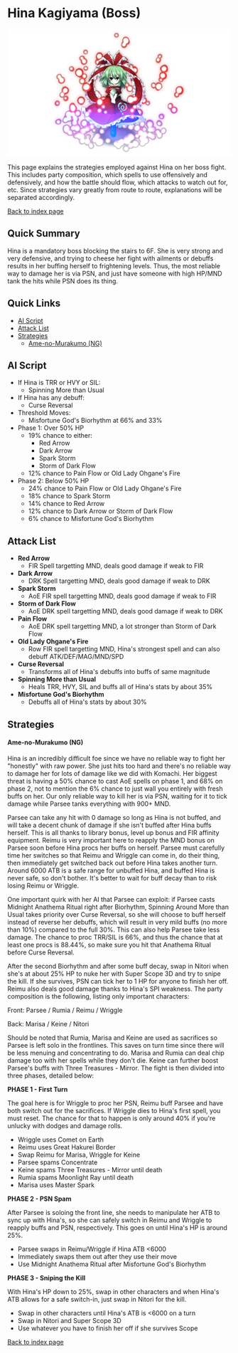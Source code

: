 # Hina Kagiyama (Boss)

![](img/hina.png)

This page explains the strategies employed against Hina on her boss fight. This includes party composition, which spells to use offensively and defensively, and how the battle should flow, which attacks to watch out for, etc. Since strategies vary greatly from route to route, explanations will be separated accordingly.

[Back to index page](../index.md)

## Quick Summary

Hina is a mandatory boss blocking the stairs to 6F. She is very strong and very defensive, and trying to cheese her fight with ailments or debuffs results in her buffing herself to frightening levels. Thus, the most reliable way to damage her is via PSN, and just have someone with high HP/MND tank the hits while PSN does its thing.

## Quick Links
* [AI Script](#script)
* [Attack List](#attacks)
* [Strategies](#strats)
	* [Ame-no-Murakumo (NG)](#ng-murakumo)

## <a id="script"></a>AI Script

* If Hina is TRR or HVY or SIL:
	* Spinning More than Usual
* If Hina has any debuff:
	* Curse Reversal
* Threshold Moves:
	* Misfortune God's Biorhythm at 66% and 33%
* Phase 1: Over 50% HP
	* 19% chance to either:
		* Red Arrow
		* Dark Arrow
		* Spark Storm
		* Storm of Dark Flow
	* 12% chance to Pain Flow or Old Lady Ohgane's Fire
* Phase 2: Below 50% HP
	* 24% chance to Pain Flow or Old Lady Ohgane's Fire
	* 18% chance to Spark Storm
	* 14% chance to Red Arrow
	* 12% chance to Dark Arrow or Storm of Dark Flow
	* 6% chance to Misfortune God's Biorhythm

## <a id="attacks"></a>Attack List

* **Red Arrow**
	* FIR Spell targetting MND, deals good damage if weak to FIR
* **Dark Arrow**
	* DRK Spell targetting MND, deals good damage if weak to DRK
* **Spark Storm**
	* AoE FIR spell targetting MND, deals good damage if weak to FIR
* **Storm of Dark Flow**
	* AoE DRK spell targetting MND, deals good damage if weak to DRK
* **Pain Flow**
	* AoE DRK spell targetting MND, a lot stronger than Storm of Dark Flow
* **Old Lady Ohgane's Fire**
	* Row FIR spell targetting MND, Hina's strongest spell and can also debuff ATK/DEF/MAG/MND/SPD
* **Curse Reversal**
	* Transforms all of Hina's debuffs into buffs of same magnitude
* **Spinning More than Usual**
	* Heals TRR, HVY, SIL and buffs all of Hina's stats by about 35%
* **Misfortune God's Biorhythm**
	* Debuffs all of Hina's stats by about 30%

## <a id="strats"></a>Strategies

#### <a id="ng-murakumo"></a>Ame-no-Murakumo (NG)

Hina is an incredibly difficult foe since we have no reliable way to fight her "honestly" with raw power. She just hits too hard and there's no reliable way to damage her for lots of damage like we did with Komachi. Her biggest threat is having a 50% chance to cast AoE spells on phase 1, and 68% on phase 2, not to mention the 6% chance to just wall you entirely with fresh buffs on her. Our only reliable way to kill her is via PSN, waiting for it to tick damage while Parsee tanks everything with 900+ MND.

Parsee can take any hit with 0 damage so long as Hina is not buffed, and will take a decent chunk of damage if she isn't buffed after Hina buffs herself. This is all thanks to library bonus, level up bonus and FIR affinity equipment. Reimu is very important here to reapply the MND bonus on Parsee soon before Hina procs her buffs on herself. Parsee must carefully time her switches so that Reimu and Wriggle can come in, do their thing, then immediately get switched back out before Hina takes another turn. Around 6000 ATB is a safe range for unbuffed Hina, and buffed Hina is never safe, so don't bother. It's better to wait for buff decay than to risk losing Reimu or Wriggle.

One important quirk with her AI that Parsee can exploit: if Parsee casts Midnight Anathema Ritual right after Biorhythm, Spinning Around More than Usual takes priority over Curse Reversal, so she will choose to buff herself instead of reverse her debuffs, which will result in very mild buffs (no more than 10%) compared to the full 30%. This can also help Parsee take less damage. The chance to proc TRR/SIL is 66%, and thus the chance that at least one procs is 88.44%, so make sure you hit that Anathema Ritual before Curse Reversal.

After the second Biorhythm and after some buff decay, swap in Nitori when she's at about 25% HP to nuke her with Super Scope 3D and try to snipe the kill. If she survives, PSN can tick her to 1 HP for anyone to finish her off. Reimu also deals good damage thanks to Hina's SPI weakness. The party composition is the following, listing only important characters:

Front: Parsee / Rumia / Reimu / Wriggle

Back: Marisa / Keine / Nitori

Should be noted that Rumia, Marisa and Keine are used as sacrifices so Parsee is left solo in the frontlines. This saves on turn time since there will be less menuing and concentrating to do. Marisa and Rumia can deal chip damage too with her spells while they don't die. Keine can further boost Parsee's buffs with Three Treasures - Mirror. The fight is then divided into three phases, detailed below:

**PHASE 1 - First Turn**

The goal here is for Wriggle to proc her PSN, Reimu buff Parsee and have both switch out for the sacrifices. If Wriggle dies to Hina's first spell, you must reset. The chance for that to happen is only around 40% if you're unlucky with dodges and damage rolls.

* Wriggle uses Comet on Earth
* Reimu uses Great Hakurei Border
* Swap Reimu for Marisa, Wriggle for Keine
* Parsee spams Concentrate
* Keine spams Three Treasures - Mirror until death
* Rumia spams Moonlight Ray until death
* Marisa uses Master Spark

**PHASE 2 - PSN Spam**

After Parsee is soloing the front line, she needs to manipulate her ATB to sync up with Hina's, so she can safely switch in Reimu and Wriggle to reapply buffs and PSN, respectively. This goes on until Hina's HP is around 25%.

* Parsee swaps in Reimu/Wriggle if Hina ATB <6000
* Immediately swaps them out after they use their move
* Use Midnight Anathema Ritual after Misfortune God's Biorhythm

**PHASE 3 - Sniping the Kill**

With Hina's HP down to 25%, swap in other characters and when Hina's ATB allows for a safe switch-in, just swap in Nitori for the kill.

* Swap in other characters until Hina's ATB is <6000 on a turn
* Swap in Nitori and Super Scope 3D
* Use whatever you have to finish her off if she survives Scope

[Back to index page](../index.md)

